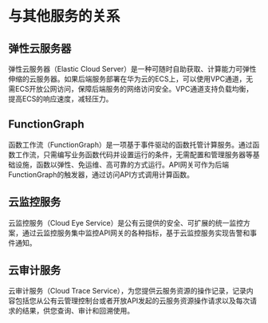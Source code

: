 # 与其他服务的关系<a name="apig-zh-ug-180424079"></a>

## 弹性云服务器<a name="section713910535261"></a>

弹性云服务器（Elastic Cloud Server）是一种可随时自助获取、计算能力可弹性伸缩的云服务器。如果后端服务部署在华为云的ECS上，可以使用VPC通道，无需ECS开放公网访问，保障后端服务的网络访问安全。VPC通道支持负载均衡，提高ECS的响应速度，减轻压力。

## FunctionGraph<a name="section13385618307"></a>

函数工作流（FunctionGraph）是一项基于事件驱动的函数托管计算服务。通过函数工作流，只需编写业务函数代码并设置运行的条件，无需配置和管理服务器等基础设施，函数以弹性、免运维、高可靠的方式运行。API网关可作为后端FunctionGraph的触发器，通过访问API方式调用计算函数。

## 云监控服务<a name="section14438570811"></a>

云监控服务（Cloud Eye Service）是公有云提供的安全、可扩展的统一监控方案，通过云监控服务集中监控API网关的各种指标，基于云监控服务实现告警和事件通知。

## 云审计服务<a name="section83951373330"></a>

云审计服务（Cloud Trace Service），为您提供云服务资源的操作记录，记录内容包括您从公有云管理控制台或者开放API发起的云服务资源操作请求以及每次请求的结果，供您查询、审计和回溯使用。


